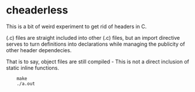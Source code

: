 # cheaderless

This is a bit of weird experiment to get rid of headers in C.

(.c) files are straight included into other (.c) files, but an import
directive serves to turn definitions into declarations while managing
the publicity of other header dependecies.

That is to say, object files are still compiled - This is not a direct inclusion of
static inline functions.

```
    make
    ./a.out
```
